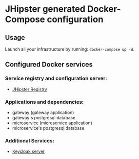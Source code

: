 # JHipster generated Docker-Compose configuration

## Usage

Launch all your infrastructure by running: `docker-compose up -d`.

## Configured Docker services

### Service registry and configuration server:

- [JHipster Registry](http://localhost:8761)

### Applications and dependencies:

- gateway (gateway application)
- gateway's postgresql database
- microservice (microservice application)
- microservice's postgresql database

### Additional Services:

- [Keycloak server](http://localhost:9080)
